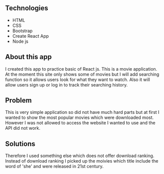 ##  Technologies
* HTML
* CSS
* Bootstrap
* Create React App
* Node js


## About this app
I created this app to practice basic of React js.
This is a movie application. At the moment this site only shows some of movies but I will add searching function so it allows users look for what they want to watch. Also it will allow users sign up or log in to track their searching history.

## Problem
This is very simple application so did not have much hard parts but at first I wanted to show the most popular movies which were downloaded most. However I was not allowed to access the website I wanted to use and the API did not work.

## Solutions
Therefore I used something else which does not offer download ranking.
Instead of download ranking I picked up the moivies which title include the word of 'she' and were released in 21st century.
